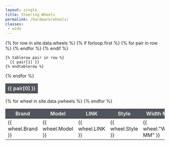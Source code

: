 ```yaml
---
layout: single
title: Steering Wheels
permalink: /hardware/wheels/
classes:
 - wide
---
```

<table>
  {% for row in site.data.wheels %}
    {% if forloop.first %}
    <tr style="color:#eaeaea; background-color:#51555d; border-bottom:2px solid #3d4046;">
      {% for pair in row %}
        <th>{{ pair[0] }}</th>
      {% endfor %}
    </tr>
    {% endif %}

    {% tablerow pair in row %}
      {{ pair[1] }}
    {% endtablerow %}
  {% endfor %}
</table>



<table>
    <tbody>
    <tr style="color:#eaeaea; background-color:#51555d; border-bottom:2px solid #3d4046;">
            <th>Brand</th>
            <th>Model</th>
            <th>LINK</th>
            <th>Style</th>
            <th>Width MM</th>
            <th>RETAIL EU</th>
            <th>RETAIL US</th>
    </tr>
        {% for wheel in site.data.ywheels %}
          <tr>
            <td>{{ wheel.Brand }}</td>
            <td>{{ wheel.Model }}</td>
            <td>{{ wheel.LINK }}</td>
            <td>{{ wheel.Style }}</td>
            <td>{{ wheel."Width MM" }}</td>
            <td>{{ wheel."RETAIL EU" }}</td>
            <td>{{ wheel."RETAIL US" }}</td>
          </tr>
        {% endfor %}
    </tbody>
</table>